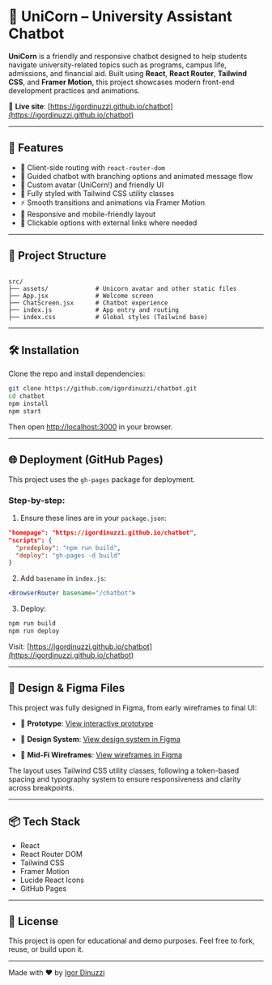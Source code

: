 # 🦄 UniCorn – University Assistant Chatbot

**UniCorn** is a friendly and responsive chatbot designed to help students navigate university-related topics such as programs, campus life, admissions, and financial aid. Built using **React**, **React Router**, **Tailwind CSS**, and **Framer Motion**, this project showcases modern front-end development practices and animations.

🔗 **Live site**: [https://igordinuzzi.github.io/chatbot](https://igordinuzzi.github.io/chatbot)

---

## 🚀 Features

- 🧭 Client-side routing with `react-router-dom`
- 💬 Guided chatbot with branching options and animated message flow
- 🦄 Custom avatar (UniCorn!) and friendly UI
- 🎨 Fully styled with Tailwind CSS utility classes
- ⚡ Smooth transitions and animations via Framer Motion
- 📱 Responsive and mobile-friendly layout
- 🔗 Clickable options with external links where needed

---

## 📁 Project Structure

```

src/
├── assets/             # Unicorn avatar and other static files
├── App.jsx             # Welcome screen
├── ChatScreen.jsx      # Chatbot experience
├── index.js            # App entry and routing
├── index.css           # Global styles (Tailwind base)

````

---

## 🛠️ Installation

Clone the repo and install dependencies:

```bash
git clone https://github.com/igordinuzzi/chatbot.git
cd chatbot
npm install
npm start
````

Then open [http://localhost:3000](http://localhost:3000) in your browser.

---

## 🌐 Deployment (GitHub Pages)

This project uses the `gh-pages` package for deployment.

### Step-by-step:

1. Ensure these lines are in your `package.json`:

```json
"homepage": "https://igordinuzzi.github.io/chatbot",
"scripts": {
  "predeploy": "npm run build",
  "deploy": "gh-pages -d build"
}
```

2. Add `basename` in `index.js`:

```jsx
<BrowserRouter basename="/chatbot">
```

3. Deploy:

```bash
npm run build
npm run deploy
```

Visit: [https://igordinuzzi.github.io/chatbot](https://igordinuzzi.github.io/chatbot)

---

## 🎨 Design & Figma Files

This project was fully designed in Figma, from early wireframes to final UI:

* 🧪 **Prototype**:
  [View interactive prototype](https://www.figma.com/proto/ErtlOV5FdAyBnPg95PuQkB/Chatbot?page-id=5%3A881&node-id=5-882&viewport=177%2C244%2C1&t=RyoRYyF5S37ZIerH-1&scaling=min-zoom&content-scaling=fixed&starting-point-node-id=5%3A882)

* 🎨 **Design System**:
  [View design system in Figma](https://www.figma.com/design/ErtlOV5FdAyBnPg95PuQkB/Chatbot?node-id=1-4&t=QG72uGjROJVaa874-1)

* 🧱 **Mid-Fi Wireframes**:
  [View wireframes in Figma](https://www.figma.com/design/ErtlOV5FdAyBnPg95PuQkB/Chatbot?node-id=0-1&t=QG72uGjROJVaa874-1)

The layout uses Tailwind CSS utility classes, following a token-based spacing and typography system to ensure responsiveness and clarity across breakpoints.

---

## 📦 Tech Stack

* React
* React Router DOM
* Tailwind CSS
* Framer Motion
* Lucide React Icons
* GitHub Pages

---

## 📄 License

This project is open for educational and demo purposes.
Feel free to fork, reuse, or build upon it.

---

Made with ❤️ by [Igor Dinuzzi](https://github.com/igordinuzzi)


